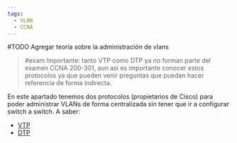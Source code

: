 ```yaml
---
tags:
  - VLAN
  - CCNA
---
```

#TODO Agregar teoria sobre la administración de vlans

> #exam 
> Importante: tanto VTP como DTP ya no forman parte del examen CCNA 200-301, aun asi es importante conocer estos protocolos ya que pueden venir preguntas que puedan hacer referencia de forma indirecta. 

En este apartado tenemos dos protocolos (propietarios de Cisco) para poder administrar VLANs de forma centralizada sin tener que ir a configurar switch a switch. A saber:
- [VTP](../VTP.md) 
- [DTP](DTP.md) 